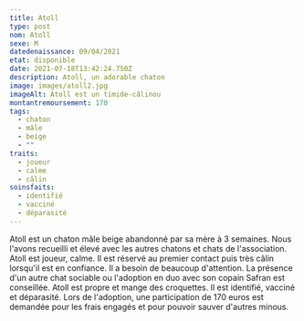 ```yaml
---
title: Atoll
type: post
nom: Atoll
sexe: M
datedenaissance: 09/04/2021
etat: disponible
date: 2021-07-18T13:42:24.750Z
description: Atoll, un adorable chaton
image: images/atoll2.jpg
imageAlt: Atoll est un timide-câlinou
montantremoursement: 170
tags:
  - chaton
  - mâle
  - beige
  - ""
traits:
  - joueur
  - calme
  - câlin
soinsfaits:
  - identifié
  - vacciné
  - déparasité
---
```

Atoll est un chaton mâle beige abandonné par sa mère à 3 semaines. Nous l'avons recueilli et élevé avec les autres chatons et chats de l'association. Atoll est joueur, calme. Il est réservé au premier contact puis très câlin lorsqu'il est en confiance. Il a besoin de beaucoup d'attention. La présence d'un autre chat sociable ou l'adoption en duo avec son copain Safran est conseillée. Atoll est propre et mange des croquettes. Il est identifié, vacciné et déparasité. Lors de l'adoption, une participation de 170 euros est demandée pour les frais engagés et pour pouvoir sauver d'autres minous.